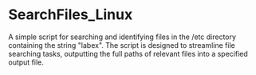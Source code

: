 # SearchFiles_Linux
A simple script for searching and identifying files in the /etc directory containing the string "labex". The script is designed to streamline file searching tasks, outputting the full paths of relevant files into a specified output file.
